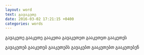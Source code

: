 ```yaml
---
layout: word
text: გავაკეთე
date: 2016-03-02 17:21:15 +0400
categories: words
---
```

გავაკეთე
გააკეთე
გააკეთა
გავაკეთეთ
გააკეთეთ
გააკეთეს

გავაკეთებ
გააკეთებ
გააკეთებს
გავაკებთ
გააკეთებთ
გააკეთებენ

